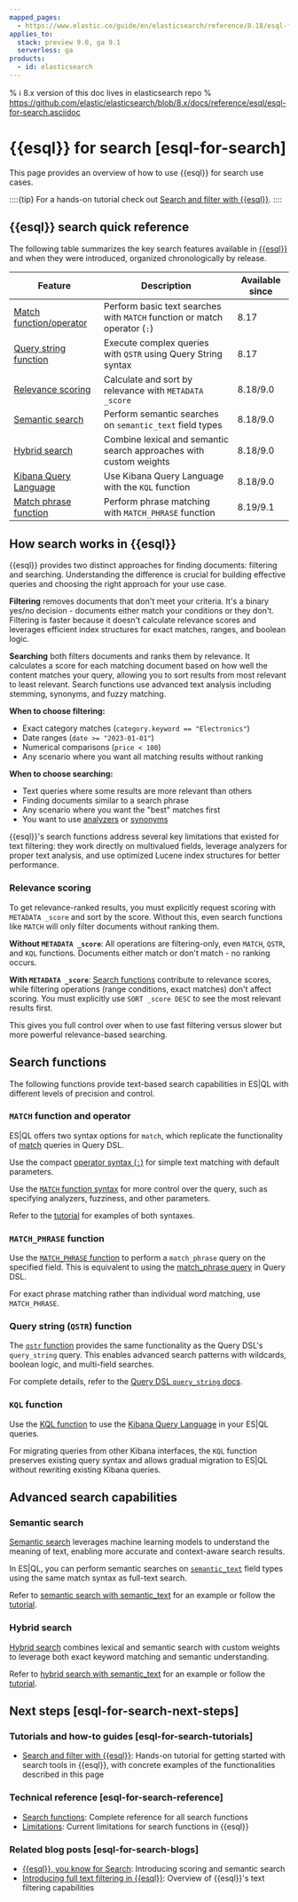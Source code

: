 ```yaml
---
mapped_pages:
  - https://www.elastic.co/guide/en/elasticsearch/reference/8.18/esql-for-search.html
applies_to:
  stack: preview 9.0, ga 9.1
  serverless: ga
products:
  - id: elasticsearch
---
```


% ℹ️ 8.x version of this doc lives in elasticsearch repo
% https://github.com/elastic/elasticsearch/blob/8.x/docs/reference/esql/esql-for-search.asciidoc

# {{esql}} for search [esql-for-search]

This page provides an overview of how to use {{esql}} for search use cases.

::::{tip}
For a hands-on tutorial check out [Search and filter with {{esql}}](esql-search-tutorial.md).
::::

## {{esql}} search quick reference

The following table summarizes the key search features available in [{{esql}}](/explore-analyze/query-filter/languages/esql.md) and when they were introduced, organized chronologically by release.

| Feature | Description | Available since |
|---------|-------------|----------------|
| [Match function/operator](#match-function-and-operator) | Perform basic text searches with `MATCH` function or match operator (`:`) | 8.17 |
| [Query string function](#query-string-qstr-function) | Execute complex queries with `QSTR` using Query String syntax | 8.17 |
| [Relevance scoring](#relevance-scoring) | Calculate and sort by relevance with `METADATA _score` | 8.18/9.0 |
| [Semantic search](#semantic-search) | Perform semantic searches on `semantic_text` field types | 8.18/9.0 |
| [Hybrid search](#hybrid-search) | Combine lexical and semantic search approaches with custom weights | 8.18/9.0 |
| [Kibana Query Language](#kql-function) | Use Kibana Query Language with the `KQL` function | 8.18/9.0 |
| [Match phrase function](#match_phrase-function) | Perform phrase matching with `MATCH_PHRASE` function | 8.19/9.1 |

## How search works in {{esql}}

{{esql}} provides two distinct approaches for finding documents: filtering and searching. Understanding the difference is crucial for building effective queries and choosing the right approach for your use case.

**Filtering** removes documents that don't meet your criteria. It's a binary yes/no decision - documents either match your conditions or they don't. Filtering is faster because it doesn't calculate relevance scores and leverages efficient index structures for exact matches, ranges, and boolean logic.

**Searching** both filters documents and ranks them by relevance. It calculates a score for each matching document based on how well the content matches your query, allowing you to sort results from most relevant to least relevant. Search functions use advanced text analysis including stemming, synonyms, and fuzzy matching.

**When to choose filtering:**
- Exact category matches (`category.keyword == "Electronics"`)
- Date ranges (`date >= "2023-01-01"`)
- Numerical comparisons (`price < 100`)
- Any scenario where you want all matching results without ranking

**When to choose searching:**
- Text queries where some results are more relevant than others
- Finding documents similar to a search phrase
- Any scenario where you want the "best" matches first
- You want to use [analyzers](elasticsearch://reference/elasticsearch/mapping-reference/analyzer.md) or [synonyms](/solutions/search/full-text/search-with-synonyms.md) 

{{esql}}'s search functions address several key limitations that existed for text filtering: they work directly on multivalued fields, leverage analyzers for proper text analysis, and use optimized Lucene index structures for better performance.

### Relevance scoring

To get relevance-ranked results, you must explicitly request scoring with `METADATA _score` and sort by the score. Without this, even search functions like `MATCH` will only filter documents without ranking them.

**Without `METADATA _score`**: All operations are filtering-only, even `MATCH`, `QSTR`, and `KQL` functions. Documents either match or don't match - no ranking occurs.

**With `METADATA _score`**: [Search functions](elasticsearch://reference/query-languages/esql/functions-operators/search-functions.md) contribute to relevance scores, while filtering operations (range conditions, exact matches) don't affect scoring. You must explicitly use `SORT _score DESC` to see the most relevant results first.

This gives you full control over when to use fast filtering versus slower but more powerful relevance-based searching.

## Search functions

The following functions provide text-based search capabilities in ES|QL with different levels of precision and control.

### `MATCH` function and operator

ES|QL offers two syntax options for `match`, which replicate the functionality of [match](elasticsearch://reference/query-languages/query-dsl/query-dsl-match-query.md) queries in Query DSL.

Use the compact [operator syntax (`:`)](elasticsearch://reference/query-languages/esql/functions-operators/operators.md#esql-match-operator) for simple text matching with default parameters.

Use the [`MATCH` function syntax](elasticsearch://reference/query-languages/esql/functions-operators/search-functions.md#esql-match) for more control over the query, such as specifying analyzers, fuzziness, and other parameters.

Refer to the [tutorial](esql-search-tutorial.md#step-3-basic-search-operations) for examples of both syntaxes.

### `MATCH_PHRASE` function

Use the [`MATCH_PHRASE` function](elasticsearch://reference/query-languages/esql/functions-operators/search-functions.md#esql-match_phrase) to perform a `match_phrase` query on the specified field. This is equivalent to using the [match_phrase query](elasticsearch://reference/query-languages/query-dsl/query-dsl-match-query-phrase.md) in Query DSL.

For exact phrase matching rather than individual word matching, use `MATCH_PHRASE`.

### Query string (`QSTR`) function

The [`qstr` function](elasticsearch://reference/query-languages/esql/functions-operators/search-functions.md#esql-qstr) provides the same functionality as the Query DSL's `query_string` query. This enables advanced search patterns with wildcards, boolean logic, and multi-field searches.

For complete details, refer to the [Query DSL `query_string` docs](elasticsearch://reference/query-languages/query-dsl/query-dsl-query-string-query.md).

### `KQL` function

Use the [KQL function](elasticsearch://reference/query-languages/esql/functions-operators/search-functions.md#esql-kql) to use the [Kibana Query Language](/explore-analyze/query-filter/languages/kql.md) in your ES|QL queries.

For migrating queries from other Kibana interfaces, the `KQL` function preserves existing query syntax and allows gradual migration to ES|QL without rewriting existing Kibana queries.

## Advanced search capabilities

### Semantic search

[Semantic search](/solutions/search/semantic-search.md) leverages machine learning models to understand the meaning of text, enabling more accurate and context-aware search results.

In ES|QL, you can perform semantic searches on [`semantic_text`](elasticsearch://reference/elasticsearch/mapping-reference/semantic-text.md) field types using the same match syntax as full-text search.

Refer to [semantic search with semantic_text](/solutions/search/semantic-search/semantic-search-semantic-text.md) for an example or follow the [tutorial](esql-search-tutorial.md#step-5-semantic-search-and-hybrid-search).

### Hybrid search

[Hybrid search](/solutions/search/hybrid-search.md) combines lexical and semantic search with custom weights to leverage both exact keyword matching and semantic understanding.

Refer to [hybrid search with semantic_text](hybrid-semantic-text.md) for an example or follow the [tutorial](esql-search-tutorial.md#step-5-semantic-search-and-hybrid-search).

## Next steps [esql-for-search-next-steps]

### Tutorials and how-to guides [esql-for-search-tutorials]

- [Search and filter with {{esql}}](esql-search-tutorial.md): Hands-on tutorial for getting started with search tools in {{esql}}, with concrete examples of the functionalities described in this page

### Technical reference [esql-for-search-reference]

- [Search functions](elasticsearch://reference/query-languages/esql/functions-operators/search-functions.md): Complete reference for all search functions
- [Limitations](elasticsearch://reference/query-languages/esql/limitations.md#esql-limitations-full-text-search): Current limitations for search functions in {{esql}}

### Related blog posts [esql-for-search-blogs]

- [{{esql}}, you know for Search](https://www.elastic.co/search-labs/blog/esql-introducing-scoring-semantic-search): Introducing scoring and semantic search
- [Introducing full text filtering in {{esql}}](https://www.elastic.co/search-labs/blog/filtering-in-esql-full-text-search-match-qstr): Overview of {{esql}}'s text filtering capabilities
